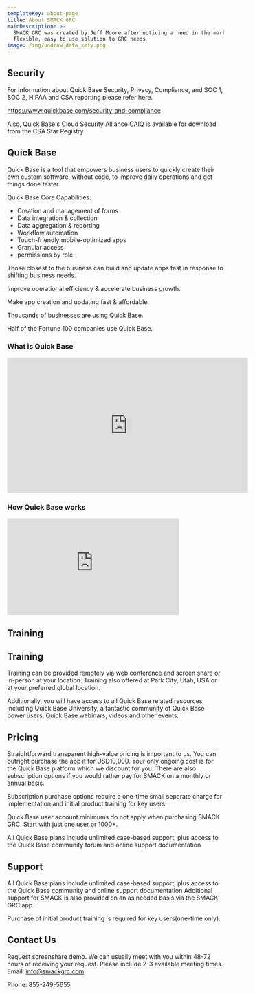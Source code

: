 ```yaml
---
templateKey: about-page
title: About SMACK GRC
mainDescription: >-
  SMACK GRC was created by Jeff Moore after noticing a need in the market for a
  flexible, easy to use solution to GRC needs
image: /img/undraw_data_xmfy.png
---
```

## Security

For information about Quick Base Security, Privacy, Compliance, and SOC 1, SOC 2, HIPAA and CSA reporting please refer here.

https://www.quickbase.com/security-and-compliance


Also, Quick Base's Cloud Security Alliance CAIQ is available for download from the CSA Star Registry

## Quick Base

Quick Base is a tool that empowers business users to quickly create their own custom software, without code, to improve daily operations and get things done faster. 

Quick Base Core Capabilities:

* Creation and management of forms
* Data integration & collection
* Data aggregation & reporting
* Workflow automation
* Touch-friendly mobile-optimized apps
* Granular access
* permissions by role

Those closest to the business can build and update apps fast in response to shifting business needs.

Improve operational efficiency & accelerate business growth.

Make app creation and updating fast & affordable.

Thousands of businesses are using Quick Base.

Half of the Fortune 100 companies use Quick Base. 

### What is Quick Base

<iframe width="560" height="315" src="https://www.youtube.com/embed/qTuKCkQ9z3w?rel=0" frameborder="0" allow="accelerometer; autoplay; encrypted-media; gyroscope; picture-in-picture" allowfullscreen></iframe>
 
### How Quick Base works

<iframe allowtransparency="true" title="Wistia video player" allowFullscreen frameborder="0" scrolling="no" class="wistia_embed" name="wistia_embed" src="https://fast.wistia.net/embed/iframe/aj8e4qjeim" width="400" height="225"></iframe>
 
 
## Training

## Training

Training can be provided remotely via web conference and screen share or in-person at your location. Training also offered at Park City, Utah, USA or at your preferred global location. 

Additionally, you will have access to all Quick Base related resources including Quick Base University, a fantastic community of Quick Base power users, Quick Base webinars, videos and other events. 

## Pricing

Straightforward transparent high-value pricing is important to us. You can outright purchase the app it for USD10,000. Your only ongoing cost is for the Quick Base platform which we discount for you. There are also subscription options if you would rather pay for SMACK on a monthly or annual basis. 

Subscription purchase options require a one-time small separate charge for implementation and initial product training for key users.

Quick Base user account minimums do not apply when purchasing SMACK GRC. Start with just one user or 1000+.

All Quick Base plans include unlimited case-based support, plus access to the Quick Base community forum and online support documentation

## Support

All Quick Base plans include unlimited case-based support, plus access to the Quick Base community and online support documentation
Additional support for SMACK is also provided on an as needed basis via the SMACK GRC app. 

Purchase of initial product training is required for key users(one-time only).

## Contact Us

Request screenshare demo. We can usually meet with you within 48-72 hours of receiving your request. Please include 2-3 available meeting times. 
Email: info@smackgrc.com

Phone: 855-249-5655
